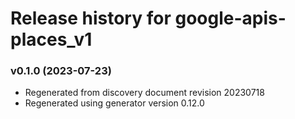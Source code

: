 # Release history for google-apis-places_v1

### v0.1.0 (2023-07-23)

* Regenerated from discovery document revision 20230718
* Regenerated using generator version 0.12.0

